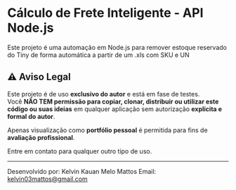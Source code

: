 # Cálculo de Frete Inteligente - API Node.js

Este projeto é uma automação em Node.js para remover estoque reservado do Tiny de forma automática a partir de um .xls com SKU e UN

## ⚠️ Aviso Legal

Este projeto é de uso **exclusivo do autor** e está em fase de testes.  
Você **NÃO TEM permissão para copiar, clonar, distribuir ou utilizar este código ou suas ideias** em qualquer aplicação sem autorização **explícita e formal do autor**.

Apenas visualização como **portfólio pessoal** é permitida para fins de **avaliação profissional**.

Entre em contato para qualquer outro tipo de uso.

---

Desenvolvido por: Kelvin Kauan Melo Mattos
Email: kelvin03mattos@gmail.com